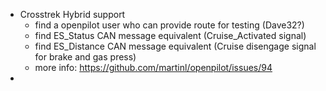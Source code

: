 - Crosstrek Hybrid support
    - find a openpilot user who can provide route for testing (Dave32?)
    - find ES_Status CAN message equivalent (Cruise_Activated signal)
    - find ES_Distance CAN message equivalent (Cruise disengage signal for brake and gas press)
    - more info: https://github.com/martinl/openpilot/issues/94
- 
